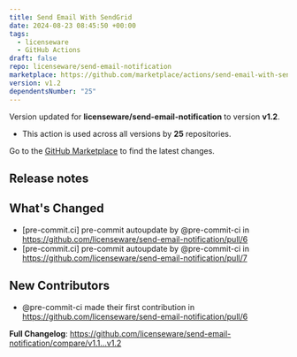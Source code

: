 ```yaml
---
title: Send Email With SendGrid
date: 2024-08-23 08:45:50 +00:00
tags:
  - licenseware
  - GitHub Actions
draft: false
repo: licenseware/send-email-notification
marketplace: https://github.com/marketplace/actions/send-email-with-sendgrid
version: v1.2
dependentsNumber: "25"
---
```



Version updated for **licenseware/send-email-notification** to version **v1.2**.
- This action is used across all versions by **25** repositories.

Go to the [GitHub Marketplace](https://github.com/marketplace/actions/send-email-with-sendgrid) to find the latest changes.

## Release notes

## What's Changed
* [pre-commit.ci] pre-commit autoupdate by @pre-commit-ci in https://github.com/licenseware/send-email-notification/pull/6
* [pre-commit.ci] pre-commit autoupdate by @pre-commit-ci in https://github.com/licenseware/send-email-notification/pull/7

## New Contributors
* @pre-commit-ci made their first contribution in https://github.com/licenseware/send-email-notification/pull/6

**Full Changelog**: https://github.com/licenseware/send-email-notification/compare/v1.1...v1.2
